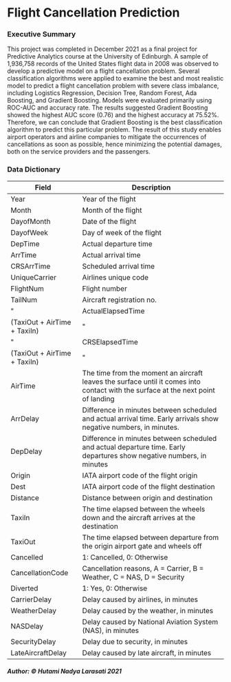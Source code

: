 # Flight Cancellation Prediction

### Executive Summary
This project was completed in December 2021 as a final project for Predictive Analytics course at the University of Edinburgh. A sample of 1,936,758 records of the United States flight data in 2008 was observed to develop a predictive model on a flight cancellation problem. Several classification algorithms were applied to examine the best and most realistic model to predict a flight cancellation problem with severe class imbalance, including Logistics Regression, Decision Tree, Random Forest, Ada Boosting, and Gradient Boosting. Models were evaluated primarily using ROC-AUC and accuracy rate. The results suggested Gradient Boosting showed the highest AUC score (0.76) and the highest accuracy at 75.52%. Therefore, we can conclude that Gradient Boosting is the best classification algorithm to predict this particular problem. The result of this study enables airport operators and airline companies to mitigate the occurrences of cancellations as soon as possible, hence minimizing the potential damages, both on the service providers and the passengers.

### Data Dictionary
| Field  | Description |
| ------------- | ------------- |
| Year | Year of the flight |
| Month | Month of the flight |
| DayofMonth | Date of the flight |
| DayofWeek | Day of week of the flight |
| DepTime | Actual departure time |
| ArrTime | Actual arrival time |
| CRSArrTime | Scheduled arrival time |
| UniqueCarrier | Airlines unique code |
| FlightNum | Flight number |
| TailNum | Aircraft registration no. |
"| ActualElapsedTime | Actual elapsed time of the flight in minutes
 (TaxiOut + AirTime + TaxiIn) |"
"| CRSElapsedTime | System elapsed time of the flight in minutes
 (TaxiOut + AirTime + TaxiIn) |"
| AirTime | The time from the moment an aircraft leaves the surface until it comes into contact with the surface at the next point of landing |
| ArrDelay | Difference in minutes between scheduled and actual arrival time. Early arrivals show negative numbers, in minutes. |
| DepDelay | Difference in minutes between scheduled and actual departure time. Early departures show negative numbers, in minutes |
| Origin | IATA airport code of the flight origin |
| Dest | IATA airport code of the flight destination |
| Distance | Distance between origin and destination |
| TaxiIn | The time elapsed between the wheels down and the aircraft arrives at the destination |
| TaxiOut | The time elapsed between departure from the origin airport gate and wheels off |
| Cancelled | 1: Cancelled, 0: Otherwise |
| CancellationCode | Cancellation reasons, A = Carrier, B = Weather, C = NAS, D = Security |
| Diverted | 1: Yes, 0: Otherwise |
| CarrierDelay | Delay caused by airlines, in minutes |
| WeatherDelay | Delay caused by the weather, in minutes |
| NASDelay | Delay caused by National Aviation System (NAS), in minutes |
| SecurityDelay | Delay due to security, in minutes |
| LateAircraftDelay | Delay caused by late aircraft, in minutes |


##### Author: © Hutami Nadya Larasati 2021
